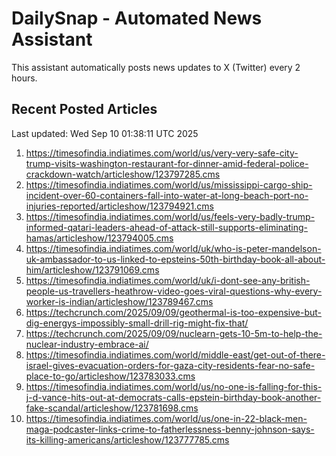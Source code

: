 # DailySnap - Automated News Assistant

This assistant automatically posts news updates to X (Twitter) every 2 hours.

## Recent Posted Articles

Last updated: Wed Sep 10 01:38:11 UTC 2025

1. https://timesofindia.indiatimes.com/world/us/very-very-safe-city-trump-visits-washington-restaurant-for-dinner-amid-federal-police-crackdown-watch/articleshow/123797285.cms
2. https://timesofindia.indiatimes.com/world/us/mississippi-cargo-ship-incident-over-60-containers-fall-into-water-at-long-beach-port-no-injuries-reported/articleshow/123794921.cms
3. https://timesofindia.indiatimes.com/world/us/feels-very-badly-trump-informed-qatari-leaders-ahead-of-attack-still-supports-eliminating-hamas/articleshow/123794005.cms
4. https://timesofindia.indiatimes.com/world/uk/who-is-peter-mandelson-uk-ambassador-to-us-linked-to-epsteins-50th-birthday-book-all-about-him/articleshow/123791069.cms
5. https://timesofindia.indiatimes.com/world/uk/i-dont-see-any-british-people-us-travellers-heathrow-video-goes-viral-questions-why-every-worker-is-indian/articleshow/123789467.cms
6. https://techcrunch.com/2025/09/09/geothermal-is-too-expensive-but-dig-energys-impossibly-small-drill-rig-might-fix-that/
7. https://techcrunch.com/2025/09/09/nuclearn-gets-10-5m-to-help-the-nuclear-industry-embrace-ai/
8. https://timesofindia.indiatimes.com/world/middle-east/get-out-of-there-israel-gives-evacuation-orders-for-gaza-city-residents-fear-no-safe-place-to-go/articleshow/123783033.cms
9. https://timesofindia.indiatimes.com/world/us/no-one-is-falling-for-this-j-d-vance-hits-out-at-democrats-calls-epstein-birthday-book-another-fake-scandal/articleshow/123781698.cms
10. https://timesofindia.indiatimes.com/world/us/one-in-22-black-men-maga-podcaster-links-crime-to-fatherlessness-benny-johnson-says-its-killing-americans/articleshow/123777785.cms
